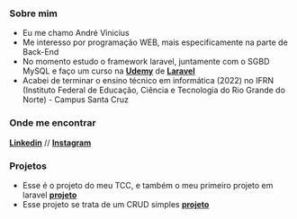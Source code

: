 ### Sobre mim
- Eu me chamo André Vinicius
- Me interesso por programação WEB, mais especificamente na parte de Back-End
- No momento estudo o framework laravel, juntamente com o SGBD MySQL e faço um curso na **[Udemy](https://www.udemy.com/)** de **[Laravel](https://www.udemy.com/course/curso-completo-do-desenvolvedor-laravel/)**
- Acabei de terminar o ensino técnico em informática (2022) no IFRN (Instituto Federal de Educação, Ciência e Tecnologia do Rio Grande do Norte) - Campus Santa Cruz
### Onde me encontrar
**[Linkedin](https://www.linkedin.com/in/andre-vinicius-a56366205/)** // **[Instagram](https://www.instagram.com/andr_vinic/)**

### Projetos
- Esse é o projeto do meu TCC, e também o meu primeiro projeto em laravel **[projeto](https://github.com/andr-vini/IFORUM-TCC)**
- Esse projeto se trata de um CRUD simples **[projeto](https://github.com/andr-vini/Bloco_de_Notas)**
